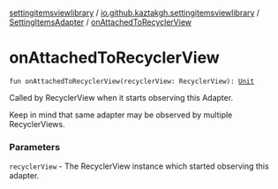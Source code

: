 [settingitemsviewlibrary](../../index.md) / [io.github.kaztakgh.settingitemsviewlibrary](../index.md) / [SettingItemsAdapter](index.md) / [onAttachedToRecyclerView](./on-attached-to-recycler-view.md)

# onAttachedToRecyclerView

`fun onAttachedToRecyclerView(recyclerView: RecyclerView): `[`Unit`](https://kotlinlang.org/api/latest/jvm/stdlib/kotlin/-unit/index.html)

Called by RecyclerView when it starts observing this Adapter.

Keep in mind that same adapter may be observed by multiple RecyclerViews.

### Parameters

`recyclerView` - The RecyclerView instance which started observing this adapter.